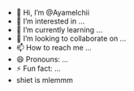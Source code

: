 - 👋 Hi, I’m @AyameIchii
- 👀 I’m interested in ...
- 🌱 I’m currently learning ...
- 💞️ I’m looking to collaborate on ...
- 📫 How to reach me ...
- 😄 Pronouns: ...
- ⚡ Fun fact: ...
- shiet is mlemmm

<!---
AyameIchii/AyameIchii is a ✨ special ✨ repository because its `README.md` (this file) appears on your GitHub profile.
You can click the Preview link to take a look at your changes.
--->
